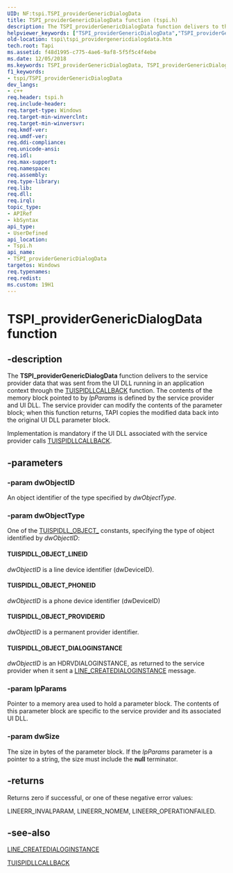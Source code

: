 ```yaml
---
UID: NF:tspi.TSPI_providerGenericDialogData
title: TSPI_providerGenericDialogData function (tspi.h)
description: The TSPI_providerGenericDialogData function delivers to the service provider data that was sent from the UI DLL running in an application context through the TUISPIDLLCALLBACK function.helpviewer_keywords: ["TSPI_providerGenericDialogData","TSPI_providerGenericDialogData function [TAPI 2.2]","_tspi_tspi_providergenericdialogdata","tspi.tspi_providergenericdialogdata","tspi/TSPI_providerGenericDialogData"]
old-location: tspi\tspi_providergenericdialogdata.htm
tech.root: Tapi
ms.assetid: f48d1995-c775-4ae6-9af8-5f5f5c4f4ebe
ms.date: 12/05/2018
ms.keywords: TSPI_providerGenericDialogData, TSPI_providerGenericDialogData function [TAPI 2.2], _tspi_tspi_providergenericdialogdata, tspi.tspi_providergenericdialogdata, tspi/TSPI_providerGenericDialogData
f1_keywords:
- tspi/TSPI_providerGenericDialogData
dev_langs:
- c++
req.header: tspi.h
req.include-header: 
req.target-type: Windows
req.target-min-winverclnt: 
req.target-min-winversvr: 
req.kmdf-ver: 
req.umdf-ver: 
req.ddi-compliance: 
req.unicode-ansi: 
req.idl: 
req.max-support: 
req.namespace: 
req.assembly: 
req.type-library: 
req.lib: 
req.dll: 
req.irql: 
topic_type:
- APIRef
- kbSyntax
api_type:
- UserDefined
api_location:
- Tspi.h
api_name:
- TSPI_providerGenericDialogData
targetos: Windows
req.typenames: 
req.redist: 
ms.custom: 19H1
---
```


# TSPI_providerGenericDialogData function


## -description


The 
<b>TSPI_providerGenericDialogData</b> function delivers to the service provider data that was sent from the UI DLL running in an application context through the 
<a href="https://docs.microsoft.com/windows/desktop/api/tspi/nc-tspi-tuispidllcallback">TUISPIDLLCALLBACK</a> function. The contents of the memory block pointed to by <i>lpParams</i> is defined by the service provider and UI DLL. The service provider can modify the contents of the parameter block; when this function returns, TAPI copies the modified data back into the original UI DLL parameter block.

Implementation is mandatory if the UI DLL associated with the service provider calls 
<a href="https://docs.microsoft.com/windows/desktop/api/tspi/nc-tspi-tuispidllcallback">TUISPIDLLCALLBACK</a>.


## -parameters




### -param dwObjectID

An object identifier of the type specified by <i>dwObjectType</i>.


### -param dwObjectType

One of the 
<a href="https://docs.microsoft.com/windows/desktop/Tapi/tuispidll-object-">TUISPIDLL_OBJECT_</a> constants, specifying the type of object identified by <i>dwObjectID</i>:





#### TUISPIDLL_OBJECT_LINEID

<i>dwObjectID</i> is a line device identifier (dwDeviceID).



#### TUISPIDLL_OBJECT_PHONEID

<i>dwObjectID</i> is a phone device identifier (dwDeviceID)



#### TUISPIDLL_OBJECT_PROVIDERID

<i>dwObjectID</i> is a permanent provider identifier.



#### TUISPIDLL_OBJECT_DIALOGINSTANCE

<i>dwObjectID</i> is an HDRVDIALOGINSTANCE, as returned to the service provider when it sent a 
<a href="https://docs.microsoft.com/windows/desktop/Tapi/line-createdialoginstance">LINE_CREATEDIALOGINSTANCE</a> message.


### -param lpParams

Pointer to a memory area used to hold a parameter block. The contents of this parameter block are specific to the service provider and its associated UI DLL.


### -param dwSize

The size in bytes of the parameter block. If the <i>lpParams</i> parameter is a pointer to a string, the size must include the <b>null</b> terminator.


## -returns



Returns zero if successful, or one of these negative error values:

LINEERR_INVALPARAM, LINEERR_NOMEM, LINEERR_OPERATIONFAILED.




## -see-also




<a href="https://docs.microsoft.com/windows/desktop/Tapi/line-createdialoginstance">LINE_CREATEDIALOGINSTANCE</a>



<a href="https://docs.microsoft.com/windows/desktop/api/tspi/nc-tspi-tuispidllcallback">TUISPIDLLCALLBACK</a>
 

 


